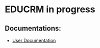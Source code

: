 # EDUCRM  in progress

## Documentations:

-  [User Documentation]("https://github.com/Rustambek-Mamadaliyev0301/education_crm/blob/main/src/docs/user.md")
